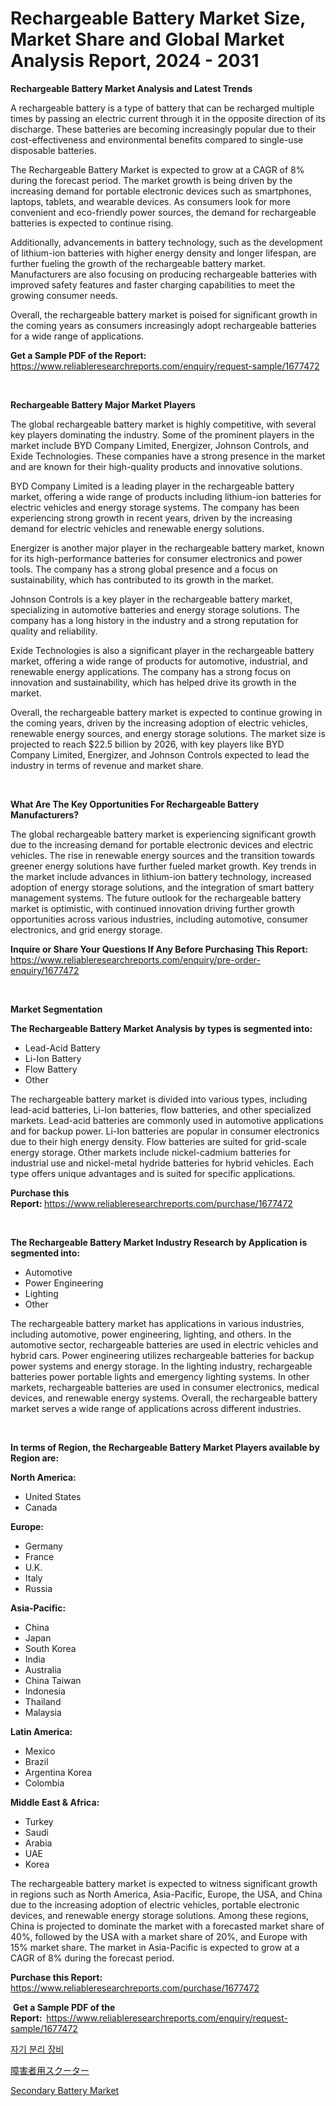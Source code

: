 <p><h1>Rechargeable Battery Market Size, Market Share and Global Market Analysis Report, 2024 - 2031</h1></p><p><strong>Rechargeable Battery Market Analysis and Latest Trends</strong></p>
<p><p>A rechargeable battery is a type of battery that can be recharged multiple times by passing an electric current through it in the opposite direction of its discharge. These batteries are becoming increasingly popular due to their cost-effectiveness and environmental benefits compared to single-use disposable batteries.</p><p>The Rechargeable Battery Market is expected to grow at a CAGR of 8% during the forecast period. The market growth is being driven by the increasing demand for portable electronic devices such as smartphones, laptops, tablets, and wearable devices. As consumers look for more convenient and eco-friendly power sources, the demand for rechargeable batteries is expected to continue rising.</p><p>Additionally, advancements in battery technology, such as the development of lithium-ion batteries with higher energy density and longer lifespan, are further fueling the growth of the rechargeable battery market. Manufacturers are also focusing on producing rechargeable batteries with improved safety features and faster charging capabilities to meet the growing consumer needs.</p><p>Overall, the rechargeable battery market is poised for significant growth in the coming years as consumers increasingly adopt rechargeable batteries for a wide range of applications.</p></p>
<p><strong>Get a Sample PDF of the Report:&nbsp;</strong> <a href="https://www.reliableresearchreports.com/enquiry/request-sample/1677472">https://www.reliableresearchreports.com/enquiry/request-sample/1677472</a></p>
<p>&nbsp;</p>
<p><strong>Rechargeable Battery Major Market Players</strong></p>
<p><p>The global rechargeable battery market is highly competitive, with several key players dominating the industry. Some of the prominent players in the market include BYD Company Limited, Energizer, Johnson Controls, and Exide Technologies. These companies have a strong presence in the market and are known for their high-quality products and innovative solutions.</p><p>BYD Company Limited is a leading player in the rechargeable battery market, offering a wide range of products including lithium-ion batteries for electric vehicles and energy storage systems. The company has been experiencing strong growth in recent years, driven by the increasing demand for electric vehicles and renewable energy solutions.</p><p>Energizer is another major player in the rechargeable battery market, known for its high-performance batteries for consumer electronics and power tools. The company has a strong global presence and a focus on sustainability, which has contributed to its growth in the market.</p><p>Johnson Controls is a key player in the rechargeable battery market, specializing in automotive batteries and energy storage solutions. The company has a long history in the industry and a strong reputation for quality and reliability.</p><p>Exide Technologies is also a significant player in the rechargeable battery market, offering a wide range of products for automotive, industrial, and renewable energy applications. The company has a strong focus on innovation and sustainability, which has helped drive its growth in the market.</p><p>Overall, the rechargeable battery market is expected to continue growing in the coming years, driven by the increasing adoption of electric vehicles, renewable energy sources, and energy storage solutions. The market size is projected to reach $22.5 billion by 2026, with key players like BYD Company Limited, Energizer, and Johnson Controls expected to lead the industry in terms of revenue and market share.</p></p>
<p>&nbsp;</p>
<p><strong>What Are The Key Opportunities For Rechargeable Battery Manufacturers?</strong></p>
<p><p>The global rechargeable battery market is experiencing significant growth due to the increasing demand for portable electronic devices and electric vehicles. The rise in renewable energy sources and the transition towards greener energy solutions have further fueled market growth. Key trends in the market include advances in lithium-ion battery technology, increased adoption of energy storage solutions, and the integration of smart battery management systems. The future outlook for the rechargeable battery market is optimistic, with continued innovation driving further growth opportunities across various industries, including automotive, consumer electronics, and grid energy storage.</p></p>
<p><strong>Inquire or Share Your Questions If Any Before Purchasing This Report:</strong> <a href="https://www.reliableresearchreports.com/enquiry/pre-order-enquiry/1677472">https://www.reliableresearchreports.com/enquiry/pre-order-enquiry/1677472</a></p>
<p>&nbsp;</p>
<p><strong>Market Segmentation</strong></p>
<p><strong>The Rechargeable Battery Market Analysis by types is segmented into:</strong></p>
<p><ul><li>Lead-Acid Battery</li><li>Li-Ion Battery</li><li>Flow Battery</li><li>Other</li></ul></p>
<p><p>The rechargeable battery market is divided into various types, including lead-acid batteries, Li-Ion batteries, flow batteries, and other specialized markets. Lead-acid batteries are commonly used in automotive applications and for backup power. Li-Ion batteries are popular in consumer electronics due to their high energy density. Flow batteries are suited for grid-scale energy storage. Other markets include nickel-cadmium batteries for industrial use and nickel-metal hydride batteries for hybrid vehicles. Each type offers unique advantages and is suited for specific applications.</p></p>
<p><strong>Purchase this Report:&nbsp;</strong><a href="https://www.reliableresearchreports.com/purchase/1677472">https://www.reliableresearchreports.com/purchase/1677472</a></p>
<p>&nbsp;</p>
<p><strong>The Rechargeable Battery Market Industry Research by Application is segmented into:</strong></p>
<p><ul><li>Automotive</li><li>Power Engineering</li><li>Lighting</li><li>Other</li></ul></p>
<p><p>The rechargeable battery market has applications in various industries, including automotive, power engineering, lighting, and others. In the automotive sector, rechargeable batteries are used in electric vehicles and hybrid cars. Power engineering utilizes rechargeable batteries for backup power systems and energy storage. In the lighting industry, rechargeable batteries power portable lights and emergency lighting systems. In other markets, rechargeable batteries are used in consumer electronics, medical devices, and renewable energy systems. Overall, the rechargeable battery market serves a wide range of applications across different industries.</p></p>
<p>&nbsp;</p>
<p><strong>In terms of Region, the Rechargeable Battery Market Players available by Region are:</strong></p>
<p>
    <p> <strong> North America: </strong>
        <ul>
            <li>United States</li>
            <li>Canada</li>
        </ul>
        </p> 
    <p> <strong> Europe: </strong>
        <ul>
            <li>Germany</li>
            <li>France</li>
            <li>U.K.</li>
            <li>Italy</li>
            <li>Russia</li>
        </ul>
        </p> 
    <p> <strong> Asia-Pacific: </strong>
        <ul>
            <li>China</li>
            <li>Japan</li>
            <li>South Korea</li>
            <li>India</li>
            <li>Australia</li>
            <li>China Taiwan</li>
            <li>Indonesia</li>
            <li>Thailand</li>
            <li>Malaysia</li>
        </ul>
        </p> 
    <p> <strong> Latin America: </strong>
        <ul>
            <li>Mexico</li>
            <li>Brazil</li>
            <li>Argentina Korea</li>
            <li>Colombia</li>
        </ul>
        </p> 
    <p> <strong> Middle East & Africa: </strong>
        <ul>
            <li>Turkey</li>
            <li>Saudi</li>
            <li>Arabia</li>
            <li>UAE</li>
            <li>Korea</li>
        </ul>
    </p>
    </p>
<p><p>The rechargeable battery market is expected to witness significant growth in regions such as North America, Asia-Pacific, Europe, the USA, and China due to the increasing adoption of electric vehicles, portable electronic devices, and renewable energy storage solutions. Among these regions, China is projected to dominate the market with a forecasted market share of 40%, followed by the USA with a market share of 20%, and Europe with 15% market share. The market in Asia-Pacific is expected to grow at a CAGR of 8% during the forecast period.</p></p>
<p><strong>Purchase this Report: </strong><a href="https://www.reliableresearchreports.com/purchase/1677472">https://www.reliableresearchreports.com/purchase/1677472</a></p>
<p>&nbsp;<strong>Get a Sample PDF of the Report:&nbsp;&nbsp;</strong><a href="https://www.reliableresearchreports.com/enquiry/request-sample/1677472">https://www.reliableresearchreports.com/enquiry/request-sample/1677472</a></p>
<p><strong></strong></p>
<p><p><a href="https://github.com/sammyUltyylrich9067856/Market-Research-Report-List-1/blob/main/675540715088.md">자기 분리 장비</a></p><p><a href="https://github.com/ReyesKohler20231/Market-Research-Report-List-1/blob/main/192112816237.md">障害者用スクーター</a></p><p><a href="https://github.com/Whitneyboyettebo9kiw7yr13/Market-Research-Report-List-1/blob/main/secondary-battery-market.md">Secondary Battery Market</a></p></p>